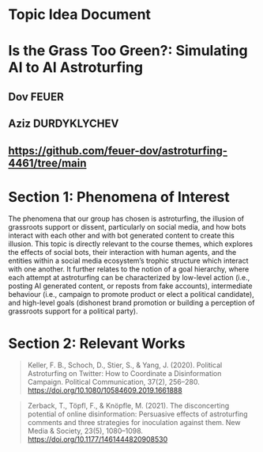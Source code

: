 # Topic Idea Document

# Is the Grass Too Green?: Simulating AI to AI Astroturfing
## Dov FEUER
## Aziz DURDYKLYCHEV
## https://github.com/feuer-dov/astroturfing-4461/tree/main

# Section 1: Phenomena of Interest
The phenomena that our group has chosen is astroturfing, the illusion of grassroots support or dissent, particularly on social media, and how bots interact with each other and with bot generated content to create this illusion. This topic is directly relevant to the course themes, which explores the effects of social bots, their interaction with human agents, and the entities within a social media ecosystem’s trophic structure which interact with one another. It further relates to the notion of a goal hierarchy, where each attempt at astroturfing can be characterized by low-level action (i.e., posting AI generated content, or reposts from fake accounts), intermediate behaviour (i.e., campaign to promote product or elect a political candidate), and high-level goals (dishonest brand promotion or building a perception of grassroots support for a political party).

# Section 2: Relevant Works
> Keller, F. B., Schoch, D., Stier, S., & Yang, J. (2020). Political Astroturfing on Twitter: How to Coordinate a Disinformation Campaign. Political Communication, 37(2), 256–280. https://doi.org/10.1080/10584609.2019.1661888

> Zerback, T., Töpfl, F., & Knöpfle, M. (2021). The disconcerting potential of online disinformation: Persuasive effects of astroturfing comments and three strategies for inoculation against them. New Media & Society, 23(5), 1080–1098. https://doi.org/10.1177/1461444820908530

